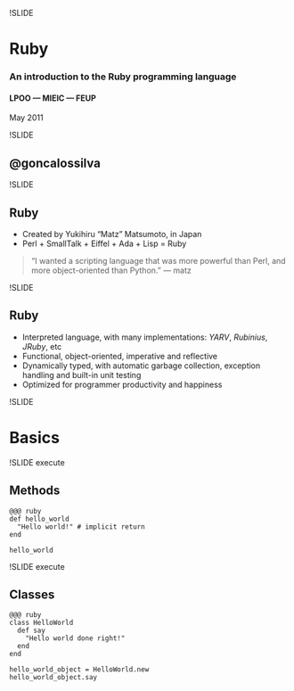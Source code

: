 !SLIDE

# Ruby

### An introduction to the Ruby programming language

#### LPOO — MIEIC — FEUP

<time datetime="2011-05-18">May 2011</time>

!SLIDE

## @goncalossilva

!SLIDE

## Ruby

* Created by Yukihiru “Matz” Matsumoto, in Japan
* Perl + SmallTalk + Eiffel + Ada + Lisp = Ruby

> “I wanted a scripting language that was more powerful than Perl, and more object-oriented than Python.” — matz

!SLIDE

## Ruby

* Interpreted language, with many implementations: *YARV*, *Rubinius*, *JRuby*, etc
* Functional, object-oriented, imperative and reflective
* Dynamically typed, with automatic garbage collection, exception handling and built-in unit testing
* Optimized for programmer productivity and happiness

!SLIDE

# Basics

!SLIDE execute

## Methods
    @@@ ruby
    def hello_world
      "Hello world!" # implicit return
    end

    hello_world

!SLIDE execute
    
## Classes
    @@@ ruby
    class HelloWorld
      def say
        "Hello world done right!"
      end
    end
    
    hello_world_object = HelloWorld.new
    hello_world_object.say
